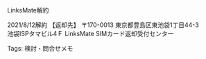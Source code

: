 LinksMate解約

2021/8/12解約 【返却先】 〒170-0013 東京都豊島区東池袋1丁目44-3  
池袋ISPタマビル4Ｆ LinksMate SIMカード返却受付センター  

Tags: 検討・問合せメモ